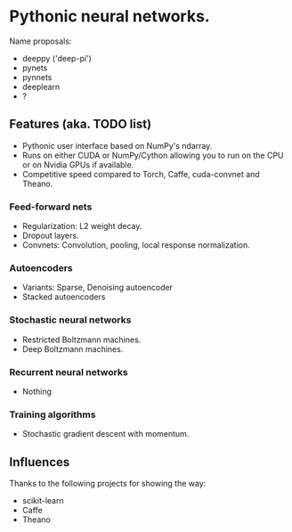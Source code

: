 # Pythonic neural networks.

Name proposals:
 - deeppy ('deep-pi')
 - pynets
 - pynnets
 - deeplearn
 - ?

## Features (aka. TODO list)
 - Pythonic user interface based on NumPy's ndarray.
 - Runs on either CUDA or NumPy/Cython allowing you to run on the CPU or on Nvidia GPUs if available.
 - Competitive speed compared to Torch, Caffe, cuda-convnet and Theano.

### Feed-forward nets
 - Regularization: L2 weight decay.
 - Dropout layers.
 - Convnets: Convolution, pooling, local response normalization.
 

### Autoencoders
 - Variants: Sparse, Denoising autoencoder
 - Stacked autoencoders

### Stochastic neural networks
 - Restricted Boltzmann machines.
 - Deep Boltzmann machines.

### Recurrent neural networks
 - Nothing

### Training algorithms
 - Stochastic gradient descent with momentum.


## Influences
Thanks to the following projects for showing the way:
 - scikit-learn
 - Caffe
 - Theano
